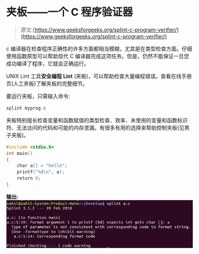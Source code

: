 # 夹板——一个 C 程序验证器

> 原文:[https://www.geeksforgeeks.org/splint-c-program-verifier/](https://www.geeksforgeeks.org/splint-c-program-verifier/)

c 编译器在检查程序正确性的许多方面都相当模糊，尤其是在类型检查方面。仔细使用函数原型可以帮助现代 C 编译器完成这项任务。但是，仍然不能保证一旦您成功编译了程序，它就会正确运行。

UNIX Lint 工具**安全编程 Lint** (夹板)，可以帮助检查大量编程错误。查看在线手册页(人工夹板)了解夹板的完整细节。

要运行夹板，只需输入命令:

```cpp
splint myprog.c

```

夹板特别擅长检查变量和函数赋值的类型检查、效率、未使用的变量和函数标识符、无法访问的代码和可能的内存泄漏。有很多有用的选择来帮助控制夹板(见男子夹板)。

```cpp
#include <stdio.h>
int main()
{
    char a[] = "hello";
    printf("%d\n", a);
    return 0;
}
```

**输出:**
![](img/28e5652a36b40f9da03524219781d9dc.png)